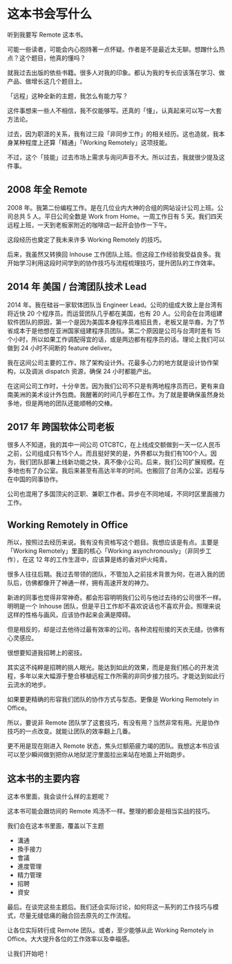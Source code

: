 # 这本书会写什么

听到我要写 Remote 这本书。

可能一些读者，可能会内心抱持著一点怀疑。作者是不是最近太无聊。想蹭什么热点？这个题目，他真的懂吗？

就我过去出版的依些书籍。很多人对我的印象。都认为我的专长应该落在学习、做产品、做增长这几个题目上。

「远程」这种全新的主题，我怎么有能力写？

这件事想来一些人不相信，我不仅能够写。还真的「懂」，认真起来可以写一大套方法论。

过去，因为职涯的关系，我有过三段「非同步工作」的相关经历。这也造就，我本身某种程度上还算「精通」「Working Remotely」这项技能。

不过，这个「技能」过去市场上需求与询问声音不大。所以过去，我就很少提及这件事。

## 2008 年全 Remote

2008 年。我第二份编程工作。是在几位业内大神的合组的网站设计公司上班。公司总共 5 人。平日公司全数是 Work from Home。一周工作日有 5 天。我们四天远程上班，一天到老板家附近的咖啡店一起开会协作一下午。

这段经历也奠定了我未来许多 Working Remotely 的技巧。

后来，我虽然又转换回 Inhouse 工作团队上班。但这段工作经验我受益良多。我开始学习利用这段时间学到的协作技巧与流程梳理技巧，提升团队的工作效率。

## 2014 年 美国 / 台湾团队技术 Lead

2014 年。我在硅谷一家软体团队当 Engineer Lead。公司的组成大致上是台湾有将近快 20 个程序员。而运营团队几乎都在美国，也有 20 人。公司会在台湾组建软件团队的原因，第一个是因为美国本身程序员难招且贵，老板又是华裔，为了节省成本于是他想在亚洲国家组建程序员团队。第二个原因是公司与台湾时差有 15 个小时，所以如果工作调配得宜的话，或是两边都有程序员的话。理论上我们可以做到 24 小时不间断的 feature deliver。

我在这间公司主要的工作，除了架构设计外。花最多心力的地方就是设计协作架构，以及调派 dispatch 资源，确保 24 小时都能产出。

在这间公司工作时，十分辛苦。因为我们公司不只是有两地程序员而已，更有来自南美洲的美术设计外包商。我醒著的时间几乎都在工作。为了就是要确保虽然身处多地，但是两地的团队还能顺畅的交棒。

## 2017 年 跨国软体公司老板

很多人不知道，我的其中一间公司 OTCBTC，在上线成交额做到一天一亿人民币之前，公司组成只有15个人。而且挺好笑的是，外界都以为我们有100个人。因为，我们团队部署上线新功能之快，真不像小公司。后来，我们公司扩展规模。在多地也有了办公室。我后来甚至有高达半年的时间。也搬回了台湾办公室。远程与在中国的同事协作。

公司也混用了多国顶尖的正职、兼职工作者。异步在不同地域，不同时区里面接力工作。

## Working Remotely in Office

所以，按照过去经历来说。我有没有资格写这个题目。我想应该是有点。主要是「Working Remotely」里面的核心「Working asynchronously」（非同步工作），在这 12 年的工作生涯中，应该算是练的香对炉火纯青。

很多人往往后期。我过去带领的团队，不管加入之前技术背景为何，在进入我的团队后，彷佛都像开了神通一样，拥有高速开发的神力。

新进的同事也觉得非常神奇。都会形容明明我们公司与他过去待的公司很不一样。明明是一个 Inhouse 团队，但是平日工作却不喜欢说话也不喜欢开会。照理来说这样的性格与画风，应该协作起来会满是障碍。

但是相反的，却是过去他待过最有效率的公司。各种流程衔接的天衣无缝。彷佛有心灵感应。

很想要知道我招聘上的密技。

其实这不纯粹是招聘的挑人眼光。能达到如此的效果，而是是我们核心的开发流程，多年以来大幅源于整合移植远程工作所需的非同步接力技巧。才能达到如此行云流水的地步。

如果要更精确的形容我们团队的协作方式与型态。更像是 Working Remotely in Office。

所以，要说非 Remote 团队学了这套技巧，有没有用？当然非常有用。光是协作技巧的一点改变。就能让团队的效率翻上几番。

更不用是现在刚进入 Remote 状态，焦头烂额筋疲力竭的团队。我想这本书应该可以至少瞬间做到把你从地狱泥泞里面拉出来站在地面上开始跑步。

## 这本书的主要内容

这本书里面，我会谈什么样的主题呢？

这本书可能会跟坊间的 Remote 鸡汤不一样。整理的都会是相当实战的技巧。

我们会在这本书里面，覆盖以下主题

* 溝通
* 換手接力
* 會議
* 進度管理
* 精力管理
* 招聘
* 資安

最后。在谈完这些主题后。我们还会实际讨论，如何将这一系列的工作技巧与模式，尽量无缝低痛的融合回去原先的工作流程。

让各位实际转行成 Remote 团队。或者，至少能够从此 Working Remotely in Office。大大提升各位的工作效率以及幸福感。

让我们开始吧！

